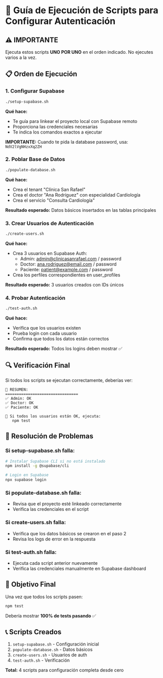 # 🚀 Guía de Ejecución de Scripts para Configurar Autenticación

## ⚠️ IMPORTANTE
Ejecuta estos scripts **UNO POR UNO** en el orden indicado. No ejecutes varios a la vez.

## 📋 Orden de Ejecución

### 1. Configurar Supabase
```bash
./setup-supabase.sh
```
**Qué hace:**
- Te guía para linkear el proyecto local con Supabase remoto
- Proporciona las credenciales necesarias
- Te indica los comandos exactos a ejecutar

**IMPORTANTE:** Cuando te pida la database password, usa: `NdV2lVgNHzxXq2ZH`

### 2. Poblar Base de Datos
```bash
./populate-database.sh
```
**Qué hace:**
- Crea el tenant "Clínica San Rafael"
- Crea el doctor "Ana Rodríguez" con especialidad Cardiología
- Crea el servicio "Consulta Cardiología"

**Resultado esperado:** Datos básicos insertados en las tablas principales

### 3. Crear Usuarios de Autenticación
```bash
./create-users.sh
```
**Qué hace:**
- Crea 3 usuarios en Supabase Auth:
  - Admin: admin@clinicasanrafael.com / password
  - Doctor: ana.rodriguez@email.com / password
  - Paciente: patient@example.com / password
- Crea los perfiles correspondientes en user_profiles

**Resultado esperado:** 3 usuarios creados con IDs únicos

### 4. Probar Autenticación
```bash
./test-auth.sh
```
**Qué hace:**
- Verifica que los usuarios existen
- Prueba login con cada usuario
- Confirma que todos los datos están correctos

**Resultado esperado:** Todos los logins deben mostrar ✅

## 🔍 Verificación Final

Si todos los scripts se ejecutan correctamente, deberías ver:

```
🎯 RESUMEN:
================================
✅ Admin: OK
✅ Doctor: OK
✅ Paciente: OK

🚀 Si todos los usuarios están OK, ejecuta:
   npm test
```

## 🐛 Resolución de Problemas

### Si setup-supabase.sh falla:
```bash
# Instalar Supabase CLI si no está instalado
npm install -g @supabase/cli

# Login en Supabase
npx supabase login
```

### Si populate-database.sh falla:
- Revisa que el proyecto esté linkeado correctamente
- Verifica las credenciales en el script

### Si create-users.sh falla:
- Verifica que los datos básicos se crearon en el paso 2
- Revisa los logs de error en la respuesta

### Si test-auth.sh falla:
- Ejecuta cada script anterior nuevamente
- Verifica las credenciales manualmente en Supabase dashboard

## 🎯 Objetivo Final

Una vez que todos los scripts pasen:

```bash
npm test
```

Debería mostrar **100% de tests pasando** ✅

## 📞 Scripts Creados

1. `setup-supabase.sh` - Configuración inicial
2. `populate-database.sh` - Datos básicos
3. `create-users.sh` - Usuarios de auth
4. `test-auth.sh` - Verificación

**Total:** 4 scripts para configuración completa desde cero